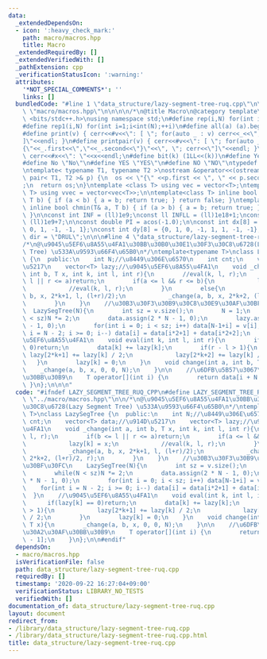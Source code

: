 ```yaml
---
data:
  _extendedDependsOn:
  - icon: ':heavy_check_mark:'
    path: macro/macros.hpp
    title: Macro
  _extendedRequiredBy: []
  _extendedVerifiedWith: []
  _pathExtension: cpp
  _verificationStatusIcon: ':warning:'
  attributes:
    '*NOT_SPECIAL_COMMENTS*': ''
    links: []
  bundledCode: "#line 1 \"data_structure/lazy-segment-tree-ruq.cpp\"\n\n\n#line 1\
    \ \"macro/macros.hpp\"\n\n\n\n/*\n@title Macro\n@category template\n*/\n#include\
    \ <bits/stdc++.h>\nusing namespace std;\n#define rep(i,N) for(int i=0;i<int(N);++i)\n\
    #define rep1(i,N) for(int i=1;i<int(N);++i)\n#define all(a) (a).begin(),(a).end()\n\
    #define print(v) { cerr<<#v<<\": [ \"; for(auto _ : v) cerr<<_<<\", \"; cerr<<\"\
    ]\"<<endl; }\n#define printpair(v) { cerr<<#v<<\": [ \"; for(auto _ : v) cerr<<\"\
    {\"<<_.first<<\",\"<<_.second<<\"}\"<<\", \"; cerr<<\"]\"<<endl; }\n#define dump(x)\
    \ cerr<<#x<<\": \"<<x<<endl;\n#define bit(k) (1LL<<(k))\n#define Yes \"Yes\"\n\
    #define No \"No\"\n#define YES \"YES\"\n#define NO \"NO\"\ntypedef long long ll;\n\
    \ntemplate< typename T1, typename T2 >\nostream &operator<<(ostream &os, const\
    \ pair< T1, T2 >& p) {\n  os << \"{\" <<p.first << \", \" << p.second << \"}\"\
    ;\n  return os;\n}\ntemplate <class T> using vec = vector<T>;\ntemplate <class\
    \ T> using vvec = vector<vec<T>>;\n\ntemplate<class T> inline bool chmax(T& a,\
    \ T b) { if (a < b) { a = b; return true; } return false; }\ntemplate<class T>\
    \ inline bool chmin(T& a, T b) { if (a > b) { a = b; return true; } return false;\
    \ }\n\nconst int INF = (ll)1e9;\nconst ll INFLL = (ll)1e18+1;\nconst ll MOD =\
    \ (ll)1e9+7;\n\nconst double PI = acos(-1.0);\n\nconst int dx[8] = {1, 0, -1,\
    \ 0, 1, -1, -1, 1};\nconst int dy[8] = {0, 1, 0, -1, 1, 1, -1, -1};\nconst string\
    \ dir = \"DRUL\";\n\n\n#line 4 \"data_structure/lazy-segment-tree-ruq.cpp\"\n\n\
    /*\n@\u9045\u5EF6\u8A55\u4FA1\u30BB\u30B0\u30E1\u30F3\u30C8\u6728(Lazy Segment\
    \ Tree) \u533A\u9593\u66F4\u65B0\n*/\ntemplate<typename T>\nclass LazySegTree\
    \ {\n  public:\n    int N;//\u8449\u306E\u6570\n    int cnt;\n    vector<T> data;//\u914D\
    \u5217\n    vector<T> lazy;//\u9045\u5EF6\u8A55\u4FA1\n    void _change(int a,\
    \ int b, T x, int k, int l, int r){\n        //eval(k, l, r);\n        if(b <=\
    \ l || r <= a)return;\n        if(a <= l && r <= b){\n            lazy[k] = x;\n\
    \            //eval(k, l, r);\n        }\n        else{\n            _change(a,\
    \ b, x, 2*k+1, l, (l+r)/2);\n            _change(a, b, x, 2*k+2, (l+r)/2, r);\n\
    \        }\n    }\n    //\u30B3\u30F3\u30B9\u30C8\u30E9\u30AF\u30BF\u30FC\n  \
    \  LazySegTree(N){\n        int sz = v.size();\n        N = 1;\n        while(N\
    \ < sz)N *= 2;\n        data.assign(2 * N - 1, 0);\n        lazy.assign(2 * N\
    \ - 1, 0);\n        for(int i = 0; i < sz; i++) data[N-1+i] = v[i];\n        for(int\
    \ i = N - 2; i >= 0; i--) data[i] = data[i*2+1] + data[i*2+2];\n    }\n    //\u9045\
    \u5EF6\u8A55\u4FA1\n    void eval(int k, int l, int r){\n        if(lazy[k] ==\
    \ 0)return;\n        data[k] += lazy[k];\n        if(r - l > 1){\n           \
    \ lazy[2*k+1] += lazy[k] / 2;\n            lazy[2*k+2] += lazy[k] / 2;\n     \
    \   }\n        lazy[k] = 0;\n    }\n    void change(int a, int b, T x){\n    \
    \    _change(a, b, x, 0, 0, N);\n    }\n\n    //\u6DFB\u5B57\u3067\u30A2\u30AF\
    \u30BB\u30B9\n    T operator[](int i) {\n        return data[i + N - 1];\n   \
    \ }\n};\n\n\n"
  code: "#ifndef LAZY_SEGMENT_TREE_RUQ_CPP\n#define LAZY_SEGMENT_TREE_RUQ_CPP\n#include\
    \ \"../macro/macros.hpp\"\n\n/*\n@\u9045\u5EF6\u8A55\u4FA1\u30BB\u30B0\u30E1\u30F3\
    \u30C8\u6728(Lazy Segment Tree) \u533A\u9593\u66F4\u65B0\n*/\ntemplate<typename\
    \ T>\nclass LazySegTree {\n  public:\n    int N;//\u8449\u306E\u6570\n    int\
    \ cnt;\n    vector<T> data;//\u914D\u5217\n    vector<T> lazy;//\u9045\u5EF6\u8A55\
    \u4FA1\n    void _change(int a, int b, T x, int k, int l, int r){\n        //eval(k,\
    \ l, r);\n        if(b <= l || r <= a)return;\n        if(a <= l && r <= b){\n\
    \            lazy[k] = x;\n            //eval(k, l, r);\n        }\n        else{\n\
    \            _change(a, b, x, 2*k+1, l, (l+r)/2);\n            _change(a, b, x,\
    \ 2*k+2, (l+r)/2, r);\n        }\n    }\n    //\u30B3\u30F3\u30B9\u30C8\u30E9\u30AF\
    \u30BF\u30FC\n    LazySegTree(N){\n        int sz = v.size();\n        N = 1;\n\
    \        while(N < sz)N *= 2;\n        data.assign(2 * N - 1, 0);\n        lazy.assign(2\
    \ * N - 1, 0);\n        for(int i = 0; i < sz; i++) data[N-1+i] = v[i];\n    \
    \    for(int i = N - 2; i >= 0; i--) data[i] = data[i*2+1] + data[i*2+2];\n  \
    \  }\n    //\u9045\u5EF6\u8A55\u4FA1\n    void eval(int k, int l, int r){\n  \
    \      if(lazy[k] == 0)return;\n        data[k] += lazy[k];\n        if(r - l\
    \ > 1){\n            lazy[2*k+1] += lazy[k] / 2;\n            lazy[2*k+2] += lazy[k]\
    \ / 2;\n        }\n        lazy[k] = 0;\n    }\n    void change(int a, int b,\
    \ T x){\n        _change(a, b, x, 0, 0, N);\n    }\n\n    //\u6DFB\u5B57\u3067\
    \u30A2\u30AF\u30BB\u30B9\n    T operator[](int i) {\n        return data[i + N\
    \ - 1];\n    }\n};\n\n#endif"
  dependsOn:
  - macro/macros.hpp
  isVerificationFile: false
  path: data_structure/lazy-segment-tree-ruq.cpp
  requiredBy: []
  timestamp: '2020-09-22 16:27:04+09:00'
  verificationStatus: LIBRARY_NO_TESTS
  verifiedWith: []
documentation_of: data_structure/lazy-segment-tree-ruq.cpp
layout: document
redirect_from:
- /library/data_structure/lazy-segment-tree-ruq.cpp
- /library/data_structure/lazy-segment-tree-ruq.cpp.html
title: data_structure/lazy-segment-tree-ruq.cpp
---
```

